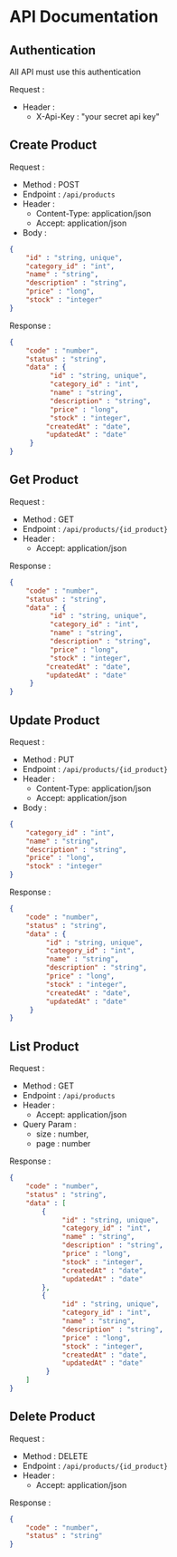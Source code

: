 # API Documentation

## Authentication

All API must use this authentication

Request :
- Header :
    - X-Api-Key : "your secret api key"

## Create Product

Request :
- Method : POST
- Endpoint : `/api/products`
- Header :
    - Content-Type: application/json
    - Accept: application/json
- Body :

```json 
{
    "id" : "string, unique",
	"category_id" : "int",
    "name" : "string",
	"description" : "string",
    "price" : "long",
    "stock" : "integer"
}
```

Response :

```json 
{
    "code" : "number",
    "status" : "string",
    "data" : {
          "id" : "string, unique",
		  "category_id" : "int",
		  "name" : "string",
		  "description" : "string",
		  "price" : "long",
		  "stock" : "integer",
         "createdAt" : "date",
         "updatedAt" : "date"
     }
}
```

## Get Product

Request :
- Method : GET
- Endpoint : `/api/products/{id_product}`
- Header :
    - Accept: application/json

Response :

```json 
{
    "code" : "number",
    "status" : "string",
    "data" : {
          "id" : "string, unique",
		  "category_id" : "int",
		  "name" : "string",
		  "description" : "string",
		  "price" : "long",
		  "stock" : "integer",
         "createdAt" : "date",
         "updatedAt" : "date"
     }
}
```

## Update Product

Request :
- Method : PUT
- Endpoint : `/api/products/{id_product}`
- Header :
    - Content-Type: application/json
    - Accept: application/json
- Body :

```json 
{
	"category_id" : "int",
    "name" : "string",
	"description" : "string",
    "price" : "long",
    "stock" : "integer"
}
```

Response :

```json 
{
    "code" : "number",
    "status" : "string",
    "data" : {
         "id" : "string, unique",
		 "category_id" : "int",
		 "name" : "string",
		 "description" : "string",
		 "price" : "long",
		 "stock" : "integer",
         "createdAt" : "date",
         "updatedAt" : "date"
     }
}
```

## List Product

Request :
- Method : GET
- Endpoint : `/api/products`
- Header :
    - Accept: application/json
- Query Param :
    - size : number,
    - page : number

Response :

```json 
{
    "code" : "number",
    "status" : "string",
    "data" : [
        {
             "id" : "string, unique",
			 "category_id" : "int",
			 "name" : "string",
			 "description" : "string",
			 "price" : "long",
			 "stock" : "integer",
			 "createdAt" : "date",
			 "updatedAt" : "date"
        },
        {
             "id" : "string, unique",
			 "category_id" : "int",
			 "name" : "string",
			 "description" : "string",
			 "price" : "long",
			 "stock" : "integer",
			 "createdAt" : "date",
			 "updatedAt" : "date"
         }
    ]
}
```

## Delete Product

Request :
- Method : DELETE
- Endpoint : `/api/products/{id_product}`
- Header :
    - Accept: application/json

Response :

```json 
{
    "code" : "number",
    "status" : "string"
}
```